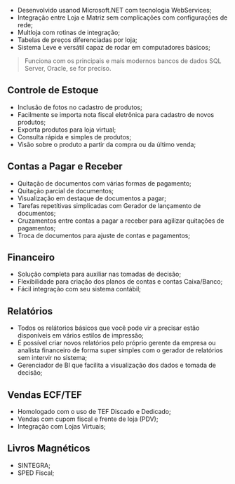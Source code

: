 * Desenvolvido usanod Microsoft.NET com tecnologia WebServices;
* Integração entre Loja e Matriz sem complicações com configurações de rede;
* Multloja com rotinas de integração;
* Tabelas de preços diferenciadas por loja;
* Sistema Leve e versátil capaz de rodar em computadores básicos;

> Funciona com os principais e mais modernos bancos de dados SQL Server, Oracle, se for preciso.

## Controle de Estoque

* Inclusão de fotos no cadastro de produtos;
* Facilmente se importa nota fiscal eletrônica para cadastro de novos produtos;
* Exporta produtos para loja virtual;
* Consulta rápida e simples de produtos;
* Visão sobre o produto a partir da compra ou da último venda;

## Contas a Pagar e Receber

* Quitação de documentos com várias formas de pagamento;
* Quitação parcial de documentos;
* Visualização em destaque de documentos a pagar;
* Tarefas repetítivas simplicadas com Gerador de lançamento de documentos;
* Cruzamentos entre contas a pagar a receber para agilizar quitações de pagamentos;
* Troca de documentos para ajuste de contas e pagamentos;

## Financeiro

* Solução completa para auxiliar nas tomadas de decisão;
* Flexibilidade para criação dos planos de contas e contas Caixa/Banco;
* Fácil integração com seu sistema contábil;

## Relatórios 

* Todos os relátorios básicos que você pode vir a precisar estão disponíveis em vários estilos de impressão;
* É possível criar novos relatórios pelo próprio gerente da empresa ou analista financeiro de forma super simples com o gerador de relatórios sem intervir no sistema;
* Gerenciador de BI que facilita a visualização dos dados e tomada de decisão;

## Vendas ECF/TEF

* Homologado com o uso de TEF Discado e Dedicado;
* Vendas com cupom fiscal e frente de loja (PDV);
* Integração com Lojas Virtuais;

## Livros Magnéticos

* SINTEGRA;
* SPED Fiscal;
